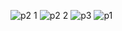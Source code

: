 ![p2 1](https://user-images.githubusercontent.com/117661420/205458010-88235929-8325-4253-adab-d04a371a31c4.png)
![p2 2](https://user-images.githubusercontent.com/117661420/205458011-9080c225-29ea-4cd4-a324-7df658c46c67.png)
![p3](https://user-images.githubusercontent.com/117661420/205458012-0e3b22dc-baf1-43cd-90b2-3bf638f75b43.png)
![p1](https://user-images.githubusercontent.com/117661420/205458015-e2a4c2cc-172f-4c1b-939b-a6e2299af89c.png)
